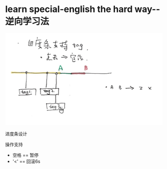 # learn special-english the hard way--逆向学习法  
![](https://github.com/an9er/special-english/blob/master/static/design.jpg)  


进度条设计  

操作支持  
* 空格 == 暂停
* '<' == 回滚6s
